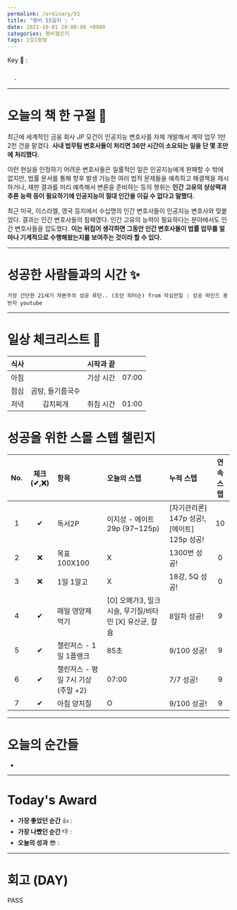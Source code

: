 ```yaml
---
permalink: /ordinary/55
title: "평비 55일차 : "
date: 2021-10-01 20:00:00 +0900
categories: 평비챌린지
tags: 1일1평범
---  
```

Key 🔑 : 
```

  - 
```

---
# 오늘의 책 한 구절 📕
최근에 세계적인 금융 회사 JP 모건이 인공지능 변호사를 자체 개발해서 계약 업무 1만 2천 건을 맡겼다. **사내 법무팀 변호사들이 처리면 36만 시간이 소요되는 일을 단 몇 초만에 처리했다.**  

이런 현실을 인정하기 어려운 변호사들은 일률적인 일은 인공지능에게 완패할 수 밖에 없지만, 법률 문서를 통해 향후 발생 가능한 여러 법적 문제들을 예측하고 해결책을 제시하거나, 재판 결과를 미리 예측해서 변론을 준비하는 등의 행위는 **인간 고유의 상상력과 추론 능력 등이 필요하기에 인공지능이 절대 인간을 이길 수 없다고 말했다.**  

최근 미국, 이스라엘, 영국 등지에서 수십명의 인간 변호사들이 인공지능 변호사와 맞붙었다. 결과는 인간 변호사들의 참패였다. 인간 고유의 능력이 필요하다는 분야에서도 인간 변호사들을 압도했다. **이는 뒤집어 생각하면 그동안 인간 변호사들이 법률 업무를 얼마나 기계적으로 수행해왔는지를 보여주는 것이라 할 수 있다.**  

---
# 성공한 사람들과의 시간 ✨
`가장 간단한 21세기 자본주의 성공 루틴.. (조던 피터슨) from 작심만일 : 성공 마인드 동반자 youtube`  

---
# 일상 체크리스트 📃

| 식사 |  | 시작과 끝 |  |
|:----:|:----:|:----:|:----:|
| 아침 |  | 기상 시간 | 07:00 |
| 점심 | 곰탕, 들기름국수 |  |  |
| 저녁 | 김치찌개 | 취침 시간 | 01:00 |

# 성공을 위한 스몰 스텝 챌린지

| No. | 체크(✔,❌) | 항목 | 오늘의 스텝 | 누적 스텝 | 연속 스텝 |
|:----:|:----:|:----|:----|:----|:----:|
| 1 | ✔ | 독서2P | 이지성 - 에이트 29p (97~125p) | [자기관리론] 147p 성공!, [에이트] 125p 성공! | 10 |
| 2 | ❌ | 목표 100X100 | X | 1300번 성공! | 0 |
| 3 | ❌ | 1일 1알고 | X | 18강, 5Q 성공! | 0 |
| 4 | ✔ | 매일 영양제 먹기 | [O] 오메가3, 밀크시슬, 무기질/비타민 [X] 유산균, 칼슘 | 8일차 성공! | 9 |
| 5 | ✔ | 챌린저스 - 1일 1플랭크 | 85초 | 9/100 성공! | 9 |
| 6 | ✔ | 챌린저스 - 평일 7시 기상(주말 +2) | 07:00 | 7/7 성공! | 9 |
| 7 | ✔ | 아침 양치질 | O | 9/100 성공! | 9 |

---
# 오늘의 순간들
- 

---
# Today's Award
- **가장 좋았던 순간** 👍 :  
- **가장 나빴던 순간** 👎 :  
- **오늘의 성과** 😎 :  

---
# 회고 (DAY)
PASS